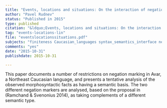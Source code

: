 ```yaml
---
title: "Events, locations and situations: On the interaction of negation and finiteness in Avar"
author: "Pavel Rudnev"
status: "Published in 2015"
type: published
citation: "&ldquo;Events, locations and situations: On the interaction of negation and finiteness in Avar,&rdquo; <a href=\"http://dx.doi.org/10.1075/avt.32.11rud\"><em>Linguistics in the Netherlands</em> (32), pp.&nbsp;142--154</a>."
tag: "events-locations-lin"
file: "eventslocationssituations.pdf"
subjects: "finiteness Caucasian_languages syntax_semantics_interface negation syntax"
comments: "yes"
date: "2015-10-31"
publishdate: 2015-10-31

---
```


This paper documents a number of restrictions on negation marking in Avar, a Northeast Caucasian language, and presents a tentative analysis of the observed morphosyntactic facts as having a semantic basis. The two different negation markers are analysed, based on the proposal in (Ramchand & Svenonius 2014), as taking complements of a different semantic type.
